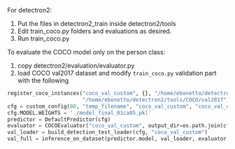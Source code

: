 For detectron2:
1. Put the files in detectron2_train inside detectron2/tools
2. Edit train_coco.py folders and evaluations as desired.
3. Run train_coco.py

To evaluate the COCO model only on the person class:
1. copy detectron2/evaluation/evaluator.py
2. load COCO val2017 dataset and modify `train_coco.py` validation part with the following
```python
register_coco_instances("coco_val_custom", {}, "/home/ebonetto/detectron2/tools/COCO/annotations/instances_val2017.json",
                        "/home/ebonetto/detectron2/tools/COCO/val2017")
cfg = custom_config(80, "temp_filename", "coco_val_custom", "coco_val_custom", weights_path)
cfg.MODEL.WEIGHTS = './model_final_01ca85.pkl'
predictor = DefaultPredictor(cfg)
evaluator = COCOEvaluator("coco_val_custom", output_dir=os.path.join(cfg.OUTPUT_DIR, "val_full"))
val_loader = build_detection_test_loader(cfg, "coco_val_custom")
val_full = inference_on_dataset(predictor.model, val_loader, evaluator, custom_filter=True)
```
